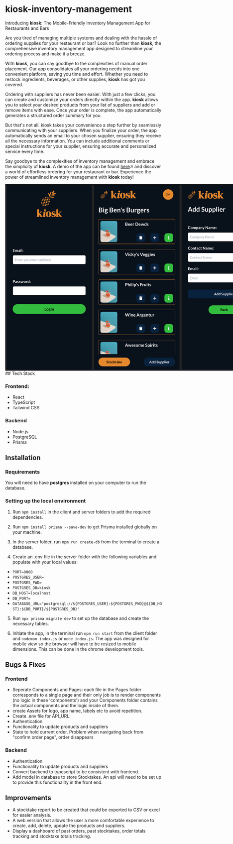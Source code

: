# kiosk-inventory-management

Introducing **kiosk**: The Mobile-Friendly Inventory Management App for Restaurants and Bars

Are you tired of managing multiple systems and dealing with the hassle of ordering supplies for your restaurant or bar? Look no further than **kiosk**, the comprehensive inventory management app designed to streamline your ordering process and make it a breeze.

With **kiosk**, you can say goodbye to the complexities of manual order placement. Our app consolidates all your ordering needs into one convenient platform, saving you time and effort. Whether you need to restock ingredients, beverages, or other supplies, **kiosk** has got you covered.

Ordering with suppliers has never been easier. With just a few clicks, you can create and customize your orders directly within the app. **kiosk** allows you to select your desired products from your list of suppliers and add or remove items with ease. Once your order is complete, the app automatically generates a structured order summary for you.

But that's not all. kiosk takes your convenience a step further by seamlessly communicating with your suppliers. When you finalize your order, the app automatically sends an email to your chosen supplier, ensuring they receive all the necessary information. You can include additional comments or special instructions for your supplier, ensuring accurate and personalized service every time.

Say goodbye to the complexities of inventory management and embrace the simplicity of **kiosk**. A demo of the app can be found [here](https://youtu.be/sVBb7eZE4bQ)↗ and discover a world of effortless ordering for your restaurant or bar. Experience the power of streamlined inventory management with **kiosk** today!
<div style="display: flex; justify-content: space-between">
   <img src="screenshots/kiosk-login.png" alt="Login screen" height="600">
   <img src="screenshots/kiosk-home.png" alt="Landing page with supplier list" height="600">
   <img src="screenshots/kiosk-add-supplier.png" alt="Add a supplier with details" height="600">
   <img src="screenshots/kiosk-add-product.png" alt="Add a product with details" height="600">
   <img src="screenshots/kiosk-create-order.png" alt="Create order" height="600">
   <img src="screenshots/kiosk-confirm.png" alt="Confirm an order" height="600">
   <img src="screenshots/kiosk-pick-date.png" alt="Pick a date for delivery" height="600">
</div>
## Tech Stack

### Frontend:
- React
- TypeScript
- Tailwind CSS

### Backend
- Node.js
- PostgreSQL
- Prisma

## Installation

### Requirements

You will need to have **postgres** installed on your computer to run the database.

### Setting up the local environment

1. Run `npm install` in the client and server folders to add the required dependencies.

2. Run `npm install prisma --save-dev` to get Prisma installed globally on your machine.

3. In the server folder, run `npm run create-db` from the terminal to create a database.

4. Create an .env file in the server folder with the following variables and populate with your local values:

- `PORT=8080`
- `POSTGRES_USER=`
- `POSTGRES_PWD=`
- `POSTGRES_DB=kiosk`
- `DB_HOST=localhost`
- `DB_PORT=`
- `DATABASE_URL="postgresql://${POSTGRES_USER}:${POSTGRES_PWD}@${DB_HOST}:${DB_PORT}/${POSTGRES_DB}"`

5. Run `npx prisma migrate dev` to set up the database and create the necessary tables.

6. Initiate the app, in the terminal run `npm run start` from the client folder and `nodemon index.js` or `node index.js`.
   The app was designed for mobile view so the browser will have to be resized to mobile dimensions. This can be done in the chrome development tools.

## Bugs & Fixes

### Frontend

- Seperate Components and Pages: each file in the Pages folder corresponds to a single page and their only job is to render components (no logic in these 'components') and your Components folder contains the actual components and the logic inside of them.
- create Assets for logo, app name, labels etc to avoid repetition.
- Create .env file for API_URL.
- Authentication
- Functionality to update products and suppliers
- State to hold current order. Problem when navigating back from "confirm order page", order disappears

### Backend
- Authentication
- Functionality to update products and suppliers
- Convert backend to typescript to be consistent with frontend.
- Add model in database to store Stocktakes. An api will need to be set up to provide this functionality in the front end.

## Improvements

- A stocktake report to be created that could be exported to CSV or excel for easier analysis.
- A web version that allows the user a more comfortable experience to create, add, delete, update the products and suppliers.
- Display a dashboard of past orders, past stocktakes, order totals tracking and stocktake totals tracking.
